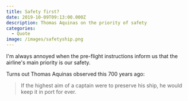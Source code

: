 ```yaml
---
title: Safety first?
date: 2019-10-09T09:13:00.000Z
description: Thomas Aquinas on the priority of safety
categories:
  - Quote
image: /images/safetyship.png
---
```

I'm always annoyed when the pre-flight instructions inform us that the airline's main priority is our safety.

Turns out Thomas Aquinas observed this 700 years ago:

> If the highest aim of a captain were to preserve his ship, he would keep it in port for ever.

